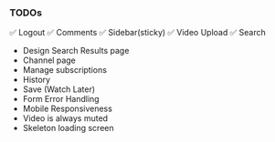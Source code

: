 ### TODOs

✅ Logout
✅ Comments
✅ Sidebar(sticky)
✅ Video Upload
✅ Search
- Design Search Results page
- Channel page
- Manage subscriptions
- History
- Save (Watch Later)
- Form Error Handling
- Mobile Responsiveness
- Video is always muted
- Skeleton loading screen
